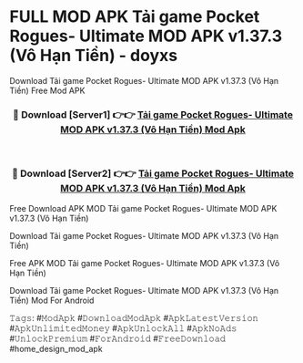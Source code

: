 # FULL MOD APK Tải game Pocket Rogues- Ultimate MOD APK v1.37.3 (Vô Hạn Tiền) - doyxs
Download Tải game Pocket Rogues- Ultimate MOD APK v1.37.3 (Vô Hạn Tiền) Free Mod APK

<div align="center">
<h3>🔴 Download [Server1] 👉👉 <a href="https://apk-comot.site?title=Tải_game_Pocket_Rogues-_Ultimate_MOD_APK_v1.37.3_(Vô_Hạn_Tiền)">Tải game Pocket Rogues- Ultimate MOD APK v1.37.3 (Vô Hạn Tiền) Mod Apk</a></h3><br>

<h3>🔴 Download [Server2] 👉👉 <a href="https://apk-comot.site?title=Tải_game_Pocket_Rogues-_Ultimate_MOD_APK_v1.37.3_(Vô_Hạn_Tiền)">Tải game Pocket Rogues- Ultimate MOD APK v1.37.3 (Vô Hạn Tiền) Mod Apk</a></h3>
</div>


Free Download APK MOD Tải game Pocket Rogues- Ultimate MOD APK v1.37.3 (Vô Hạn Tiền)

Download Tải game Pocket Rogues- Ultimate MOD APK v1.37.3 (Vô Hạn Tiền) 

Free APK MOD Tải game Pocket Rogues- Ultimate MOD APK v1.37.3 (Vô Hạn Tiền) 

Download Tải game Pocket Rogues- Ultimate MOD APK v1.37.3 (Vô Hạn Tiền) Mod For Android

𝚃𝚊𝚐𝚜: #𝙼𝚘𝚍𝙰𝚙𝚔 #𝙳𝚘𝚠𝚗𝚕𝚘𝚊𝚍𝙼𝚘𝚍𝙰𝚙𝚔 #𝙰𝚙𝚔𝙻𝚊𝚝𝚎𝚜𝚝𝚅𝚎𝚛𝚜𝚒𝚘𝚗 #𝙰𝚙𝚔𝚄𝚗𝚕𝚒𝚖𝚒𝚝𝚎𝚍𝙼𝚘𝚗𝚎𝚢 #𝙰𝚙𝚔𝚄𝚗𝚕𝚘𝚌𝚔𝙰𝚕𝚕 #𝙰𝚙𝚔𝙽𝚘𝙰𝚍𝚜 #𝚄𝚗𝚕𝚘𝚌𝚔𝙿𝚛𝚎𝚖𝚒𝚞𝚖 #𝙵𝚘𝚛𝙰𝚗𝚍𝚛𝚘𝚒𝚍 #𝙵𝚛𝚎𝚎𝙳𝚘𝚠𝚗𝚕𝚘𝚊𝚍 #home_design_mod_apk
